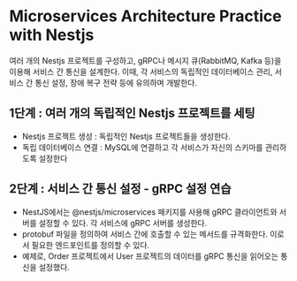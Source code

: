 # Microservices Architecture Practice with Nestjs

여러 개의 Nestjs 프로젝트를 구성하고, gRPC나 메시지 큐(RabbitMQ, Kafka 등)을 이용해 서비스 간 통신을 설계한다. 이때, 각 서비스의 독립적인 데이터베이스 관리, 서비스 간 통신 설정, 장애 복구 전략 등에 유의하며 개발한다.

## 1단계 : 여러 개의 독립적인 Nestjs 프로젝트를 세팅
- Nestjs 프로젝트 생성 : 독립적인 Nestjs 프로젝트들을 생성한다.
- 독립 데이터베이스 연결 : MySQL에 연결하고 각 서비스가 자신의 스키마를 관리하도록 설정한다

## 2단계 : 서비스 간 통신 설정 - gRPC 설정 연습
- NestJS에서는 @nestjs/microservices 패키지를 사용해 gRPC 클라이언트와 서버를 설정할 수 있다. 각 서비스에 gRPC 서버를 생성한다.
- protobuf 파일을 정의하여 서비스 간에 호출할 수 있는 메서드를 규격화한다. 이로서 필요한 엔드포인트를 정의할 수 있다.
- 예제로, Order 프로젝트에서 User 프로젝트의 데이터를 gRPC 통신을 읽어오는 통신을 설정했다.
